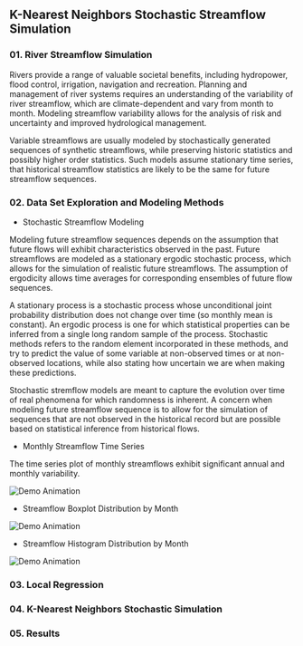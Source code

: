 ## K-Nearest Neighbors Stochastic Streamflow Simulation

### 01. River Streamflow Simulation 

Rivers provide a range of valuable societal benefits, including hydropower, flood control, irrigation, navigation and recreation. Planning and management of river systems requires an understanding of the variability of river streamflow, which are climate-dependent and vary from month to month. Modeling streamflow variability allows for the analysis of risk and uncertainty and improved hydrological management. 

Variable streamflows are usually modeled by stochastically generated sequences of synthetic streamflows, while preserving historic statistics and possibly higher order statistics. Such models assume stationary time series, that historical streamflow statistics are likely to be the same for future streamflow sequences.

### 02. Data Set Exploration and Modeling Methods

* Stochastic Streamflow Modeling

Modeling future streamflow sequences depends on the assumption that future flows will exhibit characteristics observed in the past. Future streamflows are modeled as a stationary ergodic stochastic process, which allows for the simulation of realistic future streamflows. The assumption of ergodicity allows time averages for corresponding ensembles of future flow sequences.

A stationary process is a stochastic process whose unconditional joint probability distribution does not change over time (so monthly mean is constant). An ergodic process is one for which statistical properties can be inferred from a single long random sample of the process. Stochastic methods refers to the random element incorporated in these methods, and try to predict the value of some variable at non-observed times or at non-observed locations, while also stating how uncertain we are when making these predictions.

Stochastic stremflow models are meant to capture the evolution over time of real phenomena for which randomness is inherent. A concern when modeling future streamflow sequence is to allow for the simulation of sequences that are not observed in the historical record but are possible based on statistical inference from historical flows.

* Monthly Streamflow Time Series

The time series plot of monthly streamflows exhibit significant annual and monthly variability.

![Demo Animation](../plots/plotMNF.png?raw=true)

* Streamflow Boxplot Distribution by Month

![Demo Animation](../plots/plotMnthBplot.png?raw=true)

* Streamflow Histogram Distribution by Month

![Demo Animation](../plots/plotMnthHist.png?raw=true)

### 03. Local Regression



### 04. K-Nearest Neighbors Stochastic Simulation

### 05. Results
